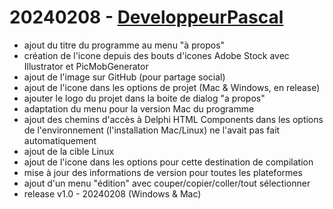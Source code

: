 # 20240208 - [DeveloppeurPascal](https://github.com/DeveloppeurPascal)

* ajout du titre du programme au menu "à propos"
* création de l'icone depuis des bouts d'icones Adobe Stock avec Illustrator et PicMobGenerator
* ajout de l'image sur GitHub (pour partage social)
* ajout de l'icone dans les options de projet (Mac & Windows, en release)
* ajouter le logo du projet dans la boite de dialog "a propos"
* adaptation du menu pour la version Mac du programme
* ajout des chemins d'accès à Delphi HTML Components dans les options de l'environnement (l'installation Mac/Linux) ne l'avait pas fait automatiquement
* ajout de la cible Linux
* ajout de l'icone dans les options pour cette destination de compilation
* mise à jour des informations de version pour toutes les plateformes
* ajout d'un menu "édition" avec couper/copier/coller/tout sélectionner
* release v1.0 - 20240208 (Windows & Mac)
